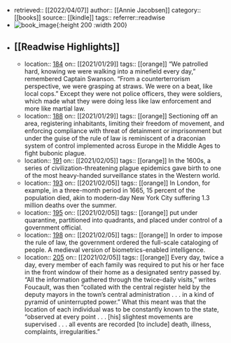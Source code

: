 - retrieved:: [[2022/04/07]]
  author:: [[Annie Jacobsen]]
  category:: [[books]]
  source:: [[kindle]]
  tags:: 
  referrer::readwise
- ![book_image](https://m.media-amazon.com/images/I/91ihfdrTrVL._SY160.jpg){:height 200 :width 200}
- ## [[Readwise Highlights]]
	- location:: [184](kindle://book?action=open&asin=undefined&location=184)
	  on:: [[2021/01/29]]
	  tags:: [[orange]]
	  “We patrolled hard, knowing we were walking into a minefield every day,” remembered Captain Swanson. “From a counterterrorism perspective, we were grasping at straws. We were on a beat, like local cops.” Except they were not police officers, they were soldiers, which made what they were doing less like law enforcement and more like martial law.
	- location:: [188](kindle://book?action=open&asin=undefined&location=188)
	  on:: [[2021/01/29]]
	  tags:: [[orange]]
	  Sectioning off an area, registering inhabitants, limiting their freedom of movement, and enforcing compliance with threat of detainment or imprisonment but under the guise of the rule of law is reminiscent of a draconian system of control implemented across Europe in the Middle Ages to fight bubonic plague.
	- location:: [191](kindle://book?action=open&asin=undefined&location=191)
	  on:: [[2021/02/05]]
	  tags:: [[orange]]
	  In the 1600s, a series of civilization-threatening plague epidemics gave birth to one of the most heavy-handed surveillance states in the Western world.
	- location:: [193](kindle://book?action=open&asin=undefined&location=193)
	  on:: [[2021/02/05]]
	  tags:: [[orange]]
	  In London, for example, in a three-month period in 1665, 15 percent of the population died, akin to modern-day New York City suffering 1.3 million deaths over the summer.
	- location:: [195](kindle://book?action=open&asin=undefined&location=195)
	  on:: [[2021/02/05]]
	  tags:: [[orange]]
	  put under quarantine, partitioned into quadrants, and placed under control of a government official.
	- location:: [198](kindle://book?action=open&asin=undefined&location=198)
	  on:: [[2021/02/05]]
	  tags:: [[orange]]
	  In order to impose the rule of law, the government ordered the full-scale cataloging of people. A medieval version of biometrics-enabled intelligence.
	- location:: [205](kindle://book?action=open&asin=undefined&location=205)
	  on:: [[2021/02/05]]
	  tags:: [[orange]]
	  Every day, twice a day, every member of each family was required to put his or her face in the front window of their home as a designated sentry passed by. “All the information gathered through the twice-daily visits,” writes Foucault, was then “collated with the central register held by the deputy mayors in the town’s central administration . . . in a kind of pyramid of uninterrupted power.” What this meant was that the location of each individual was to be constantly known to the state, “observed at every point . . . [his] slightest movements are supervised . . . all events are recorded [to include] death, illness, complaints, irregularities.”